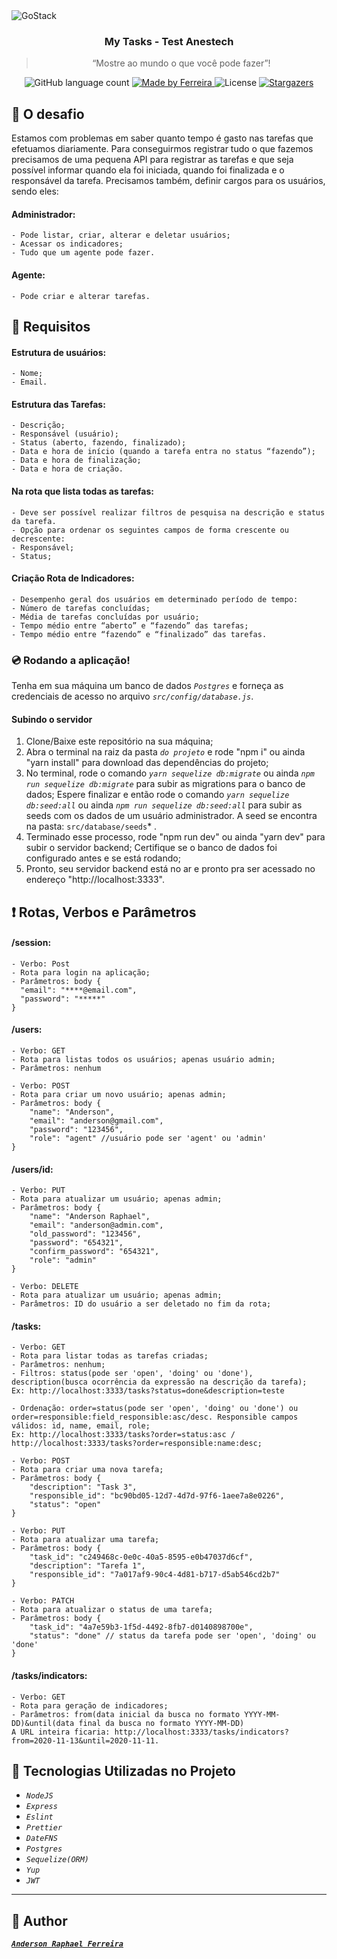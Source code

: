 <img alt="GoStack" src="https://d57439wlqx3vo.cloudfront.net/iblock/2af/2af8e1dd6ec3c55ed7829de81e3cf187/c433a6dc7c21d90eeeddc632b489428c.png" />

<h3 align="center">
  My Tasks - Test Anestech
</h3>

<blockquote align="center">“Mostre ao mundo o que você pode fazer”!</blockquote>

<p align="center">
  <img alt="GitHub language count" src="https://img.shields.io/github/languages/count/ferreirase/Anestech?color=%2304D361">

  <a href="https://www.linkedin.com/in/anderson-raphael-ferreira">
    <img alt="Made by Ferreira" src="https://img.shields.io/badge/made%20by-Ferreira-%2304D361">
  </a>

  <img alt="License" src="https://img.shields.io/badge/license-MIT-%2304D361">

  <a href="https://github.com/ferreirase/Anestech/stargazers">
    <img alt="Stargazers" src="https://img.shields.io/github/stars/ferreirase/Get-Recipes?style=social">
  </a>
</p>

## :rocket: O desafio

Estamos com problemas em saber quanto tempo é gasto nas tarefas que efetuamos diariamente. Para conseguirmos registrar tudo o que fazemos precisamos de uma pequena API para registrar as tarefas e que seja possível informar quando ela foi iniciada, quando foi finalizada e o responsável da tarefa. Precisamos também, definir cargos para os usuários, sendo eles:

#### Administrador: 
```
- Pode listar, criar, alterar e deletar usuários; 
- Acessar os indicadores; 
- Tudo que um agente pode fazer. 
```

#### Agente: 
```
- Pode criar e alterar tarefas.
```

## :page_facing_up: Requisitos

#### Estrutura de usuários:
```
- Nome;
- Email.
```

#### Estrutura das Tarefas:
```
- Descrição;
- Responsável (usuário);
- Status (aberto, fazendo, finalizado);
- Data e hora de início (quando a tarefa entra no status “fazendo”);
- Data e hora de finalização;
- Data e hora de criação.
```

#### Na rota que lista todas as tarefas:
```
- Deve ser possível realizar filtros de pesquisa na descrição e status da tarefa.
- Opção para ordenar os seguintes campos de forma crescente ou decrescente:
- Responsável;
- Status;
```

#### Criação Rota de Indicadores:
```
- Desempenho geral dos usuários em determinado período de tempo:
- Número de tarefas concluídas;
- Média de tarefas concluídas por usuário;
- Tempo médio entre “aberto” e “fazendo” das tarefas;
- Tempo médio entre “fazendo” e “finalizado” das tarefas.
```

### :cd: Rodando a aplicação!

Tenha em sua máquina um banco de dados *``` Postgres ```* e forneça as credenciais de acesso no arquivo *``` src/config/database.js ```*.
 
#### Subindo o servidor
  1. Clone/Baixe este repositório na sua máquina;
  2. Abra o terminal na raiz da pasta *``` do projeto ```* e rode "npm i" ou ainda "yarn install" para download das dependências do projeto;
  3. No terminal, rode o comando *``` yarn sequelize db:migrate ```* ou ainda *``` npm run sequelize db:migrate ```* para subir as migrations para o banco de       dados; Espere finalizar e então rode o comando *``` yarn sequelize db:seed:all ```* ou ainda  *``` npm run sequelize db:seed:all ```* para subir as seeds com os    dados de um usuário administrador. A seed se encontra na pasta: ``` src/database/seeds ```* .
  4. Terminado esse processo, rode "npm run dev" ou ainda "yarn dev" para subir o servidor backend; Certifique se o banco de dados foi configurado antes e se está rodando;
  5. Pronto, seu servidor backend está no ar e pronto pra ser acessado no endereço "http://localhost:3333". 
  

## :heavy_exclamation_mark: Rotas, Verbos e Parâmetros

#### /session:
```
- Verbo: Post
- Rota para login na aplicação;
- Parâmetros: body {
  "email": "****@email.com", 
  "password": "*****"
}
```

#### /users:
```
- Verbo: GET
- Rota para listas todos os usuários; apenas usuário admin;
- Parâmetros: nenhum
```

```
- Verbo: POST
- Rota para criar um novo usuário; apenas admin;
- Parâmetros: body {
	"name": "Anderson", 
	"email": "anderson@gmail.com", 
	"password": "123456", 
	"role": "agent" //usuário pode ser 'agent' ou 'admin'
}
```

#### /users/id:
```
- Verbo: PUT
- Rota para atualizar um usuário; apenas admin;
- Parâmetros: body {
	"name": "Anderson Raphael", 
	"email": "anderson@admin.com", 
	"old_password": "123456", 
	"password": "654321", 
	"confirm_password": "654321", 
	"role": "admin"
}
```

```
- Verbo: DELETE
- Rota para atualizar um usuário; apenas admin;
- Parâmetros: ID do usuário a ser deletado no fim da rota;
```


#### /tasks:
```
- Verbo: GET
- Rota para listar todas as tarefas criadas; 
- Parâmetros: nenhum;
- Filtros: status(pode ser 'open', 'doing' ou 'done'), description(busca ocorrência da expressão na descrição da tarefa);
Ex: http://localhost:3333/tasks?status=done&description=teste

- Ordenação: order=status(pode ser 'open', 'doing' ou 'done') ou order=responsible:field_responsible:asc/desc. Responsible campos válidos: id, name, email, role; 
Ex: http://localhost:3333/tasks?order=status:asc / http://localhost:3333/tasks?order=responsible:name:desc;
```


```
- Verbo: POST
- Rota para criar uma nova tarefa; 
- Parâmetros: body {
	"description": "Task 3", 
	"responsible_id": "bc90bd05-12d7-4d7d-97f6-1aee7a8e0226",  
	"status": "open"
}
```

```
- Verbo: PUT
- Rota para atualizar uma tarefa; 
- Parâmetros: body {
	"task_id": "c249468c-0e0c-40a5-8595-e0b47037d6cf", 
	"description": "Tarefa 1", 
	"responsible_id": "7a017af9-90c4-4d81-b717-d5ab546cd2b7"
}
```

```
- Verbo: PATCH
- Rota para atualizar o status de uma tarefa; 
- Parâmetros: body {
	"task_id": "4a7e59b3-1f5d-4492-8fb7-d0140898700e", 
	"status": "done" // status da tarefa pode ser 'open', 'doing' ou 'done'
}
```

#### /tasks/indicators:
```
- Verbo: GET
- Rota para geração de indicadores;
- Parâmetros: from(data inicial da busca no formato YYYY-MM-DD)&until(data final da busca no formato YYYY-MM-DD)
A URL inteira ficaria: http://localhost:3333/tasks/indicators?from=2020-11-13&until=2020-11-11.
```

## :memo: Tecnologias Utilizadas no Projeto

- *``` NodeJS ```*
- *``` Express ```*
- *``` Eslint ```*
- *``` Prettier ```*
- *``` DateFNS ```*
- *``` Postgres ```*
- *``` Sequelize(ORM) ```*
- *``` Yup ```*
- *``` JWT ```*

---

## :man: Author
[**_```Anderson Raphael Ferreira```_**](https://www.linkedin.com/in/anderson-raphael-ferreira/)
